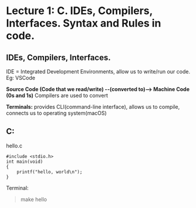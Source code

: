 # Lecture 1: C. IDEs, Compilers, Interfaces. Syntax and Rules in code.

## IDEs, Compilers, Interfaces.
IDE = Integrated Development Environments, allow us to write/run our code. Eg: VSCode

__Source Code (Code that we read/write) --(converted to)--> Machine Code (0s and 1s)__
Compilers are used to convert

__Terminals:__ provides CLI(command-line interface), allows us to compile, connects us to operating system(macOS)

## C:
hello.c
```
#include <stdio.h>
int main(void)
{
    printf("hello, world\n");
}
```
Terminal:
> make hello 

